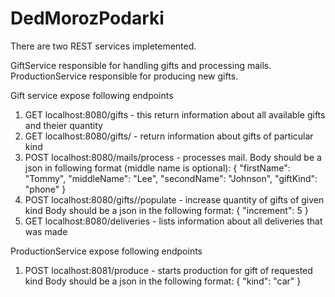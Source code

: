 # DedMorozPodarki

There are two REST services impletemented.

GiftService responsible for handling gifts and processing mails.
ProductionService responsible for producing new gifts.

Gift service expose following endpoints
1. GET localhost:8080/gifts - this return information about all available gifts and theier quantity
2. GET localhost:8080/gifts/<kind> - return information about gifts of particular kind
3. POST localhost:8080/mails/process - processes mail.
   Body should be a json in following format (middle name is optional):
   {
    "firstName": "Tommy",
    "middleName": "Lee",
    "secondName": "Johnson",
    "giftKind": "phone"
   }
4. POST localhost:8080/gifts/<kind>/populate - increase quantity of gifts of given kind
   Body should be a json in the following format:
   {
    "increment": 5
   }
5. GET localhost:8080/deliveries - lists information about all deliveries that was made
  
ProductionService expose following endpoints
1. POST localhost:8081/produce - starts production for gift of requested kind
   Body should be a json in the following format:
   {
    "kind": "car"
   }
